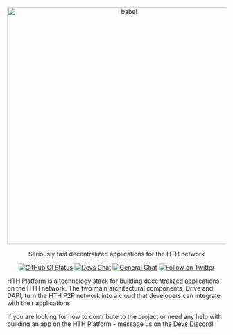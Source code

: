 <p align="center">
  <a href="https://hthplatform.readme.io/docs/introduction-what-is-hth-platform/">
    <img alt="babel" src="https://media.hth.org/wp-content/uploads/dash_digital-cash_logo_2018_rgb_for_screens.png" width="546">
  </a>
</p>

<p align="center">
  Seriously fast decentralized applications for the HTH network
</p>

<p align="center">
  <a href="https://github.com/MichaelHDesigns/platform/actions/workflows/all-packages.yml"><img alt="GitHub CI Status" src="https://github.com/MichaelHDesigns/platform/actions/workflows/all-packages.yml/badge.svg"></a>
  <a href="https://chat.dashdevs.org/"><img alt="Devs Chat" src="https://img.shields.io/badge/discord-Dev_chat-738adb"></a>
  <a href="https://discordapp.com/invite/PXbUxJB"><img alt="General Chat" src="https://img.shields.io/badge/discord-General_chat-738adb"></a>
  <a href="https://twitter.com/intent/follow?screen_name=HthCoin"><img alt="Follow on Twitter" src="https://img.shields.io/twitter/follow/HthCoin.svg?style=social&label=Follow"></a>
</p>

HTH Platform is a technology stack for building decentralized applications on
the HTH network. The two main architectural components, Drive and DAPI, turn
the HTH P2P network into a cloud that developers can integrate with their
applications.

If you are looking for how to contribute to the project or need any help with
building an app on the HTH Platform - message us on the [Devs
Discord](https://chat.dashdevs.org/)!